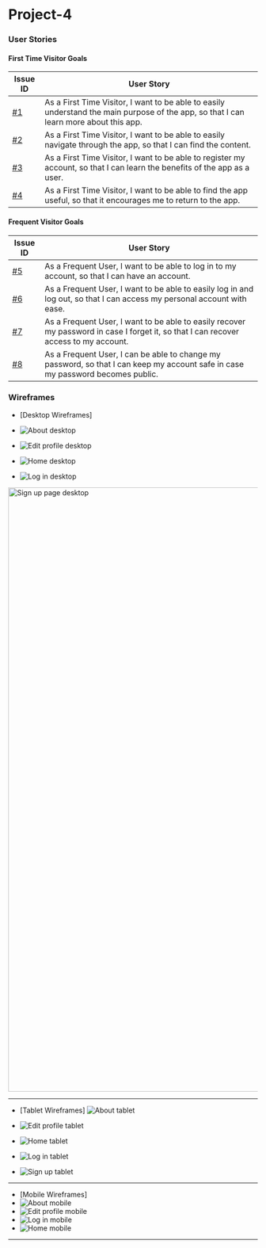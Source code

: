# Project-4

### User Stories

#### **First Time Visitor Goals**

| Issue ID    | User Story |
|-------------|-------------|
|[#1](https://github.com/Jackevans47/Project-4/issues/1)| As a First Time Visitor, I want to be able to easily understand the main purpose of the app, so that I can learn more about this app.|
|[#2](https://github.com/Jackevans47/Project-4/issues/2)|As a First Time Visitor, I want to be able to easily navigate through the app, so that I can find the content.|
|[#3](https://github.com/Jackevans47/Project-4/issues/3)|As a First Time Visitor, I want to be able to register my account, so that I can learn the benefits of the app as a user.|
|[#4](https://github.com/Jackevans47/Project-4/issues/4)|As a First Time Visitor, I want to be able to find the app useful, so that it encourages me to return to the app.|

#### **Frequent Visitor Goals**

| Issue ID    | User Story |
|-------------|-------------|
|[#5](https://github.com/Jackevans47/Project-4/issues/5)|As a Frequent User, I want to be able to log in to my account, so that I can have an account.|
|[#6](https://github.com/Jackevans47/Project-4/issues/6)|As a Frequent User, I want to be able to easily log in and log out, so that I can access my personal account with ease.|
|[#7](https://github.com/Jackevans47/Project-4/issues/7)|As a Frequent User, I want to be able to easily recover my password in case I forget it, so that I can recover access to my account.|
|[#8](https://github.com/Jackevans47/Project-4/issues/8)|As a Frequent User, I can be able to change my password, so that I can keep my account safe in case my password becomes public.|

### Wireframes

- [Desktop Wireframes]


- ![About desktop](https://github.com/user-attachments/assets/31810ccc-bcfd-4ff1-86ac-9fc829adb906)

- ![Edit profile desktop](https://github.com/user-attachments/assets/6762afff-7308-44ef-86dd-e28e45c3c0ce)

- ![Home desktop](https://github.com/user-attachments/assets/36e858ba-ac0a-4beb-b468-7323d29bba10)

- ![Log in desktop](https://github.com/user-attachments/assets/d7b9b853-67ef-421d-bf92-83642d8ba320)

<img width="1220" alt="Sign up page desktop" src="https://github.com/user-attachments/assets/5bbc6c04-944a-4b1f-a567-dd44740b59cb">

---

- [Tablet Wireframes]
![About tablet](https://github.com/user-attachments/assets/1e8e20a3-26cb-4fd6-8cbd-a000425822a4)

- ![Edit profile tablet](https://github.com/user-attachments/assets/8351709b-6954-493a-a61b-33a703869188)
- ![Home tablet](https://github.com/user-attachments/assets/65f58469-d2d6-45e4-b695-f82a539110d7)
- ![Log in tablet](https://github.com/user-attachments/assets/f7bbd5cb-5709-4820-bb5e-bea332ae9370)
- ![Sign up tablet](https://github.com/user-attachments/assets/fc555956-ea9a-4204-8a78-580370a6d4ea)


---

- [Mobile Wireframes]
- ![About mobile](https://github.com/user-attachments/assets/f534f57b-49fb-46af-a417-ec0bbedfe1d7)
- ![Edit profile mobile](https://github.com/user-attachments/assets/6decd538-9556-4624-b50b-6f05877b6965)
- ![Log in mobile](https://github.com/user-attachments/assets/2feb1854-e026-4bfd-b00d-c49fed0ae3fb)
- ![Home mobile](https://github.com/user-attachments/assets/0207e20d-8072-4a9a-bee2-6673fb06a1b7)


---
